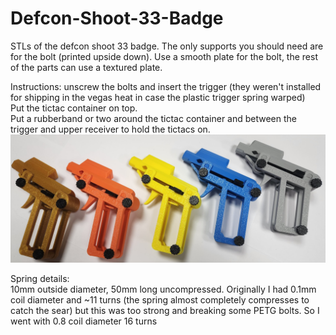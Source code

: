 # Defcon-Shoot-33-Badge
STLs of the defcon shoot 33 badge. The only supports you should need are for the bolt (printed upside down). Use a smooth plate for the bolt, the rest of the parts can use a textured plate.

Instructions: unscrew the bolts and insert the trigger (they weren't installed for shipping in the vegas heat in case the plastic trigger spring warped)  
Put the tictac container on top.  
Put a rubberband or two around the tictac container and between the trigger and upper receiver to hold the tictacs on.
![badge pic](/tictacguns.png)

Spring details:  
10mm outside diameter, 50mm long uncompressed. Originally I had 0.1mm coil diameter and ~11 turns (the spring almost completely compresses to catch the sear) but this was too strong and breaking some PETG bolts. So I went with 0.8 coil diameter 16 turns
